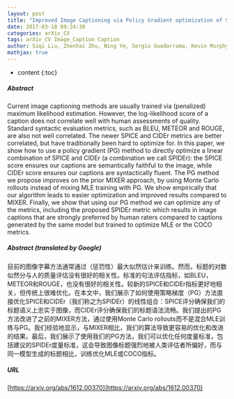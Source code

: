 ```yaml
---
layout: post
title: "Improved Image Captioning via Policy Gradient optimization of SPIDEr"
date: 2017-03-18 09:24:38
categories: arXiv_CV
tags: arXiv_CV Image_Caption Caption
author: Siqi Liu, Zhenhai Zhu, Ning Ye, Sergio Guadarrama, Kevin Murphy
mathjax: true
---
```


* content
{:toc}

##### Abstract
Current image captioning methods are usually trained via (penalized) maximum likelihood estimation. However, the log-likelihood score of a caption does not correlate well with human assessments of quality. Standard syntactic evaluation metrics, such as BLEU, METEOR and ROUGE, are also not well correlated. The newer SPICE and CIDEr metrics are better correlated, but have traditionally been hard to optimize for. In this paper, we show how to use a policy gradient (PG) method to directly optimize a linear combination of SPICE and CIDEr (a combination we call SPIDEr): the SPICE score ensures our captions are semantically faithful to the image, while CIDEr score ensures our captions are syntactically fluent. The PG method we propose improves on the prior MIXER approach, by using Monte Carlo rollouts instead of mixing MLE training with PG. We show empirically that our algorithm leads to easier optimization and improved results compared to MIXER. Finally, we show that using our PG method we can optimize any of the metrics, including the proposed SPIDEr metric which results in image captions that are strongly preferred by human raters compared to captions generated by the same model but trained to optimize MLE or the COCO metrics.

##### Abstract (translated by Google)
目前的图像字幕方法通常通过（惩罚性）最大似然估计来训练。然而，标题的对数似然分与人的质量评估没有很好的相关性。标准的句法评估指标，如BLEU，METEOR和ROUGE，也没有很好的相关性。较新的SPICE和CIDEr指标更好地相关，但传统上很难优化。在本文中，我们展示了如何使用策略梯度（PG）方法直接优化SPICE和CIDEr（我们称之为SPIDEr）的线性组合：SPICE评分确保我们的标题语义上忠实于图像，而CIDEr评分确保我们的标题语法流畅。我们提出的PG方法改进了之前的MIXER方法，通过使用Monte Carlo rollouts而不是混合MLE训练与PG。我们经验地显示，与MIXER相比，我们的算法导致更容易的优化和改进的结果。最后，我们展示了使用我们的PG方法，我们可以优化任何度量标准，包括建议的SPIDEr度量标准，这会导致图像标题强烈地被人类评估者所偏好，而与同一模型生成的标题相比，训练优化MLE或COCO指标。

##### URL
[https://arxiv.org/abs/1612.00370](https://arxiv.org/abs/1612.00370)

